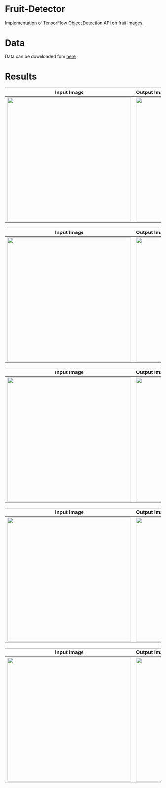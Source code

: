 # Fruit-Detector
Implementation of TensorFlow Object Detection API on fruit images.

# Data

Data can be downloaded fom [here](https://www.kaggle.com/mbkinaci/fruit-images-for-object-detection)

# Results

Input Image             |  Output Image                     
:-------------------------:|:-------------------------
<img src="https://github.com/MuhammedBuyukkinaci/Fruit-Detector/blob/master/trial1.jpg" width="400" height="400">  | <img src="https://github.com/MuhammedBuyukkinaci/Fruit-Detector/blob/master/fruit-detector1.png" width="400" height="400">  


Input Image             |  Output Image                     
:-------------------------:|:-------------------------
<img src="https://github.com/MuhammedBuyukkinaci/Fruit-Detector/blob/master/trial2.jpg" width="400" height="400">  | <img src="https://github.com/MuhammedBuyukkinaci/Fruit-Detector/blob/master/fruit-detector2.png" width="400" height="400">  


Input Image             |  Output Image                     
:-------------------------:|:-------------------------
<img src="https://github.com/MuhammedBuyukkinaci/Fruit-Detector/blob/master/trial3.jpg" width="400" height="400">  | <img src="https://github.com/MuhammedBuyukkinaci/Fruit-Detector/blob/master/fruit-detector3.png" width="400" height="400">  


Input Image             |  Output Image                     
:-------------------------:|:-------------------------
<img src="https://github.com/MuhammedBuyukkinaci/Fruit-Detector/blob/master/trial4.jpg" width="400" height="400">  | <img src="https://github.com/MuhammedBuyukkinaci/Fruit-Detector/blob/master/fruit-detector4.png" width="400" height="400">  


Input Image             |  Output Image                     
:-------------------------:|:-------------------------
<img src="https://github.com/MuhammedBuyukkinaci/Fruit-Detector/blob/master/trial5.jpg" width="400" height="400">  | <img src="https://github.com/MuhammedBuyukkinaci/Fruit-Detector/blob/master/fruit-detector5.png" width="400" height="400">  
